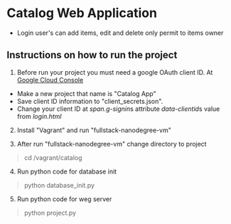 # Catalog Web Application
   * Login user's can add items, edit and delete only permit to items owner

## Instructions on how to run the project
1. Before run your project you must need a google OAuth client ID.
At [Google Cloud Console](https://console.cloud.google.com/apis)
  * Make a new project that name is "Catalog App"
  * Save client ID information to "client_secrets.json".
  * Change your client ID at *span.g-signin*s attribute *data-clientid*s value from *login.html* 

2. Install "Vagrant" and run "fullstack-nanodegree-vm"

3. After run "fullstack-nanodegree-vm" change directory to project
> cd /vagrant/catalog

4. Run python code for database init
> python database_init.py

5. Run python code for weg server
> python project.py
